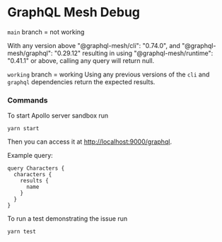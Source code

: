 # GraphQL Mesh Debug

`main` branch = not working

With any version above "@graphql-mesh/cli": "0.74.0", and "@graphql-mesh/graphql": "0.29.12" resulting 
in using "@graphql-mesh/runtime": "0.41.1" or above, calling any query will return null. 

`working` branch = working
Using any previous versions of the `cli` and `graphql` dependencies return the expected results.

### Commands
To start Apollo server sandbox run
```
yarn start
```
Then you can access it at [http://localhost:9000/graphql](http://localhost:9000/graphql).

Example query:

```
query Characters {
  characters {
    results {
      name
    }
  }
}
```

To run a test demonstrating the issue run
```
yarn test
```
